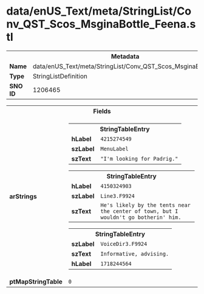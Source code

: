 <h1>data/enUS_Text/meta/StringList/Conv_QST_Scos_MsginaBottle_Feena.stl</h1><table><tr><th colspan="100%">Metadata</th></tr><tr><td><b>Name</b></td><td>data/enUS_Text/meta/StringList/Conv_QST_Scos_MsginaBottle_Feena.stl</td></tr><tr><td><b>Type</b></td><td>StringListDefinition</td></tr><tr><td><b>SNO ID</b></td><td>1206465</td></tr></table>

<table><tr><th colspan="100%">Fields</th></tr><tr><td><b>arStrings</b></td><td><table><tr><th colspan="100%">StringTableEntry</th></tr><tr><td><b>hLabel</b></td><td><code>4215274549</code></td></tr><tr><td><b>szLabel</b></td><td><code>MenuLabel</code></td></tr><tr><td><b>szText</b></td><td><code>"I'm looking for Padrig."</code></td></tr></table>


<table><tr><th colspan="100%">StringTableEntry</th></tr><tr><td><b>hLabel</b></td><td><code>4150324903</code></td></tr><tr><td><b>szLabel</b></td><td><code>Line3.F9924</code></td></tr><tr><td><b>szText</b></td><td><code>He's likely by the tents near the center of town, but I wouldn't go botherin' him.</code></td></tr></table>


<table><tr><th colspan="100%">StringTableEntry</th></tr><tr><td><b>szLabel</b></td><td><code>VoiceDir3.F9924</code></td></tr><tr><td><b>szText</b></td><td><code>Informative, advising.</code></td></tr><tr><td><b>hLabel</b></td><td><code>1718244564</code></td></tr></table>


</td></tr><tr><td><b>ptMapStringTable</b></td><td><code>0</code></td></tr></table>

